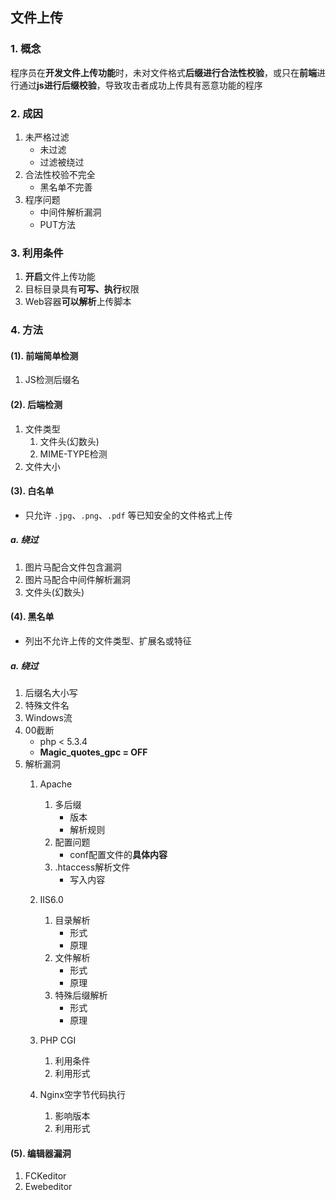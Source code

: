 ## 文件上传

### 1. 概念

程序员在**开发文件上传功能**时，未对文件格式**后缀进行合法性校验**，或只在**前端**进行通过**js进行后缀校验**，导致攻击者成功上传具有恶意功能的程序

### 2. 成因

1. 未严格过滤
   * 未过滤
   * 过滤被绕过
2. 合法性校验不完全
   * 黑名单不完善
3. 程序问题
   * 中间件解析漏洞
   * PUT方法

### 3. 利用条件

1. **开启**文件上传功能
2. 目标目录具有**可写、执行**权限
3. Web容器**可以解析**上传脚本

### 4. 方法

#### (1). 前端简单检测

1.  JS检测后缀名

#### (2). 后端检测

1. 文件类型
   1. 文件头(幻数头)
   2. MIME-TYPE检测
2. 文件大小

#### (3). 白名单

* 只允许 `.jpg`、`.png`、`.pdf` 等已知安全的文件格式上传

##### a. 绕过

1. 图片马配合文件包含漏洞
2. 图片马配合中间件解析漏洞
3. 文件头(幻数头)

#### (4). 黑名单

* 列出不允许上传的文件类型、扩展名或特征

##### a. 绕过

1. 后缀名大小写
2. 特殊文件名
3. Windows流
4. 00截断
   * php < 5.3.4
   * **Magic_quotes_gpc = OFF**
5. 解析漏洞
   1. Apache
      1. 多后缀
         * 版本
         * 解析规则
      2. 配置问题
         * conf配置文件的**具体内容**
      3. .htaccess解析文件
         * 写入内容

   2. IIS6.0
      1. 目录解析
         * 形式
         * 原理
      2. 文件解析
         * 形式
         * 原理
      3. 特殊后缀解析
         * 形式
         * 原理

   3. PHP CGI
      1. 利用条件
      2. 利用形式

   4. Nginx空字节代码执行
      1. 影响版本
      2. 利用形式


#### (5). 编辑器漏洞

1. FCKeditor
2. Ewebeditor

## 

